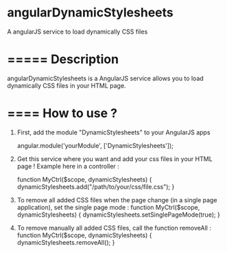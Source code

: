 angularDynamicStylesheets
=========================

A angularJS service to load dynamically CSS files

=====
Description
====
angularDynamicStylesheets is a AngularJS service allows you to load dynamically CSS files in your HTML page.

====
How to use ?
====

1. First, add the module "DynamicStylesheets" to your AngularJS apps

     angular.module('yourModule', ['DynamicStylesheets']);


2. Get this service where you want and add your css files in your HTML page ! Example here in a controller :

     function MyCtrl($scope, dynamicStylesheets)
     {
         dynamicStylesheets.add("/path/to/your/css/file.css");
     }

3. To remove all added CSS files when the page change (in a single page application), set the single page mode :
     function MyCtrl($scope, dynamicStylesheets)
     {
         dynamicStylesheets.setSinglePageMode(true);
     }

4. To remove manually all added CSS files, call the function removeAll :
     function MyCtrl($scope, dynamicStylesheets)
     {
         dynamicStylesheets.removeAll();
     }
